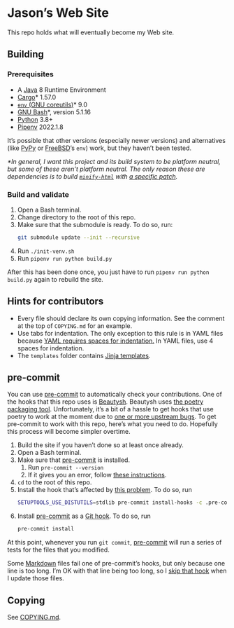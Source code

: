 <!--
SPDX-FileNotice: 🅭🄍1.0 This file is dedicated to the public domain using the CC0 1.0 Universal Public Domain Dedication <https://creativecommons.org/publicdomain/zero/1.0/>.
SPDX-FileContributor: Jason Yundt <swagfortress@gmail.com> (2021)
-->

# Jason’s Web Site

This repo holds what will eventually become my Web site.

## Building

### Prerequisites

- A [Java](http://oracle.com/java/) 8 Runtime Environment
- [Cargo](https://doc.rust-lang.org/cargo/index.html)* 1.57.0
- [`env` (GNU coreutils)](https://www.gnu.org/software/coreutils/)* 9.0
- [GNU Bash](https://www.gnu.org/software/bash/)*, version 5.1.16
- [Python](https://www.python.org/) 3.8+
- [Pipenv](https://pipenv.pypa.io/en/latest/) 2022.1.8

It’s possible that other versions (especially newer versions) and alternatives
(like [PyPy](https://www.pypy.org/) or [FreeBSD](https://www.freebsd.org/)’s
`env`) work, but they haven’t been tested.

_*In general, I want this project and its build system to be platform neutral,
but some of these aren’t platform neutral. The only reason these are
dependencies is to build [`minify-html`](https://crates.io/crates/minify-html)
with [a specific patch](https://github.com/wilsonzlin/minify-html/pull/67)._

### Build and validate

1. Open a Bash terminal.
1. Change directory to the root of this repo.
1. Make sure that the submodule is ready. To do so, run:
	```bash
	git submodule update --init --recursive
	```
1. Run `./init-venv.sh`
1. Run `pipenv run python build.py`

After this has been done once, you just have to run
`pipenv run python build.py` again to rebuild the site.

## Hints for contributors

- Every file should declare its own copying information. See the comment at the
top of `COPYING.md` for an example.
- Use tabs for indentation. The only exception to this rule is in YAML files
because [YAML requires spaces for
indentation.](https://yaml.org/spec/1.2.2/#61-indentation-spaces) In YAML
files, use 4 spaces for indentation.
- The `templates` folder contains [Jinja templates](https://jinja.palletsprojects.com/en/3.0.x/).

## pre-commit

You can use [pre-commit] to automatically check your contributions. One of the
hooks that this repo uses is [Beautysh](https://github.com/lovesegfault/beautysh).
Beautysh uses [the poetry packaging tool](https://python-poetry.org/).
Unfortunately, it’s a bit of a hassle to get hooks that use poetry to work at
the moment due to [one or more upstream bugs][problem]. To get pre-commit to
work with this repo, here’s what you need to do. Hopefully this process will
become simpler overtime.

<!-- TODO: Can the pre-commit config be set up to automate the initial build? -->
1. Build the site if you haven’t done so at least once already.
1. Open a Bash terminal.
1. Make sure that [pre-commit] is installed.
	1. Run `pre-commit --version`
	1. If it gives you an error, follow [these instructions](https://pre-commit.com/#installation).
1. `cd` to the root of this repo.
1. Install the hook that’s affected by [this problem][problem]. To do so, run
	```bash
	SETUPTOOLS_USE_DISTUTILS=stdlib pre-commit install-hooks -c .pre-commit-config-problematic.yaml
	```
1. Install [pre-commit] as a [Git hook]. To do so, run
	```bash
	pre-commit install
	```

At this point, whenever you run `git commit`, [pre-commit] will run a series of
tests for the files that you modified.

Some [Markdown](https://daringfireball.net/projects/markdown/) files fail one
of pre-commit’s hooks, but only because one line is too long. I’m OK with that
line being too long, so I [skip that
hook](https://pre-commit.com/#temporarily-disabling-hooks) when I update those
files.

## Copying

See [COPYING.md](./COPYING.md).

[Git hook]: https://git-scm.com/book/en/v2/Customizing-Git-Git-Hooks
[pre-commit]: https://pre-commit.com/
[problem]: https://github.com/pre-commit/pre-commit/issues/2178#issuecomment-1002163763
